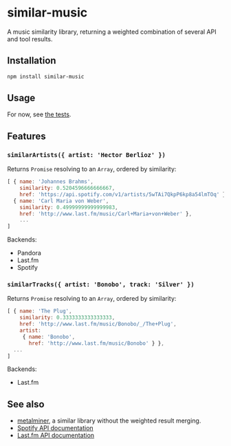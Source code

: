 # similar-music
A music similarity library, returning a weighted combination of several API and tool results.

## Installation

```bash
npm install similar-music
```

## Usage

For now, see [the tests](test/index.js).

## Features

### `similarArtists({ artist: 'Hector Berlioz' })`

Returns `Promise` resolving to an `Array`, ordered by similarity:

```javascript
[ { name: 'Johannes Brahms',
    similarity: 0.5204596666666667,
    href: 'https://api.spotify.com/v1/artists/5wTAi7QkpP6kp8a54lmTOq' },
  { name: 'Carl Maria von Weber',
    similarity: 0.49999999999999983,
    href: 'http://www.last.fm/music/Carl+Maria+von+Weber' },
	...
]
```

Backends:
- Pandora
- Last.fm
- Spotify

### `similarTracks({ artist: 'Bonobo', track: 'Silver' })`

Returns `Promise` resolving to an `Array`, ordered by similarity:

```javascript
[ { name: 'The Plug',
    similarity: 0.3333333333333333,
    href: 'http://www.last.fm/music/Bonobo/_/The+Plug',
    artist: 
     { name: 'Bonobo',
       href: 'http://www.last.fm/music/Bonobo' } },
  ...
]
```

Backends:
- Last.fm

## See also
- [metalminer](https://github.com/sjaak666/metalminer), a similar library
    without the weighted result merging.
- [Spotify API documentation](https://developer.spotify.com/web-api/)
- [Last.fm API documentation](http://www.last.fm/api/show/artist.getSimilar)

